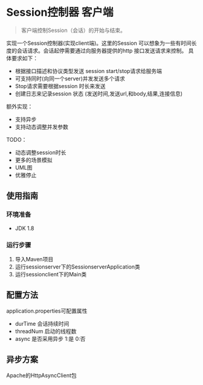 # Session控制器 客户端

> 客户端控制Session（会话）的开始与结束。

实现一个Session控制器(实现client端)。这里的Session 可以想象为一些有时间长度的会话请求。会话起停需要通过向服务器提供的http 接口发送请求来控制。
具体要求如下：
*	根据接口描述和协议类型发送 session start/stop请求给服务端
*	可支持同时(向同一个server)并发发送多个请求
*	Stop请求需要根据session 时长来发送
*	创建日志来记录session 状态 (发送时间,发送url,和body,结果,连接信息)

额外实现：
* 支持异步
* 支持动态调整并发参数

TODO：
* 动态调整session时长
* 更多的场景模拟
* UML图
* 优雅停止


## 使用指南


### 环境准备

* JDK 1.8

### 运行步骤

1. 导入Maven项目
2. 运行sessionserver下的SessionserverApplication类
3. 运行sessionclient下的Main类

## 配置方法

application.properties可配置属性
* durTime 会话持续时间
* threadNum 启动的线程数
* async 是否采用异步 1:是 0:否

## 异步方案
Apache的HttpAsyncClient包